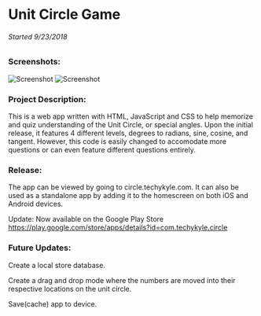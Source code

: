 # Unit Circle Game
###### Started 9/23/2018

### Screenshots:
![Screenshot](https://kylerolson.github.io/Unit-Circle/Screenshot.png)
![Screenshot](https://kylerolson.github.io/Unit-Circle/Screenshot2.png)

  
### Project Description:
This is a web app written with HTML, JavaScript and CSS to help memorize and quiz understanding of the Unit Circle, or special angles. Upon the initial release, it features 4 different levels, degrees to radians, sine, cosine, and tangent. However, this code is easily changed to accomodate more questions or can even feature different questions entirely.

### Release:
The app can be viewed by going to circle.techykyle.com. It can also be used as a standalone app by adding it to the homescreen on both iOS and Android devices.

Update: Now available on the Google Play Store
https://play.google.com/store/apps/details?id=com.techykyle.circle

### Future Updates:
Create a local store database.

Create a drag and drop mode where the numbers are moved into their respective locations on the unit circle.

Save(cache) app to device.
